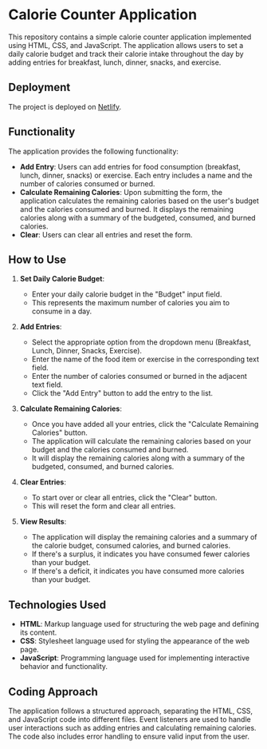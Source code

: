 # Calorie Counter Application

This repository contains a simple calorie counter application implemented using HTML, CSS, and JavaScript. The application allows users to set a daily calorie budget and track their calorie intake throughout the day by adding entries for breakfast, lunch, dinner, snacks, and exercise.

## Deployment

The project is deployed on [Netlify](https://calorie-counter-validation.netlify.app/).

## Functionality

The application provides the following functionality:

- **Add Entry**: Users can add entries for food consumption (breakfast, lunch, dinner, snacks) or exercise. Each entry includes a name and the number of calories consumed or burned.
- **Calculate Remaining Calories**: Upon submitting the form, the application calculates the remaining calories based on the user's budget and the calories consumed and burned. It displays the remaining calories along with a summary of the budgeted, consumed, and burned calories.
- **Clear**: Users can clear all entries and reset the form.

## How to Use

1. **Set Daily Calorie Budget**:

   - Enter your daily calorie budget in the "Budget" input field.
   - This represents the maximum number of calories you aim to consume in a day.

2. **Add Entries**:

   - Select the appropriate option from the dropdown menu (Breakfast, Lunch, Dinner, Snacks, Exercise).
   - Enter the name of the food item or exercise in the corresponding text field.
   - Enter the number of calories consumed or burned in the adjacent text field.
   - Click the "Add Entry" button to add the entry to the list.

3. **Calculate Remaining Calories**:

   - Once you have added all your entries, click the "Calculate Remaining Calories" button.
   - The application will calculate the remaining calories based on your budget and the calories consumed and burned.
   - It will display the remaining calories along with a summary of the budgeted, consumed, and burned calories.

4. **Clear Entries**:

   - To start over or clear all entries, click the "Clear" button.
   - This will reset the form and clear all entries.

5. **View Results**:
   - The application will display the remaining calories and a summary of the calorie budget, consumed calories, and burned calories.
   - If there's a surplus, it indicates you have consumed fewer calories than your budget.
   - If there's a deficit, it indicates you have consumed more calories than your budget.

## Technologies Used

- **HTML**: Markup language used for structuring the web page and defining its content.
- **CSS**: Stylesheet language used for styling the appearance of the web page.
- **JavaScript**: Programming language used for implementing interactive behavior and functionality.

## Coding Approach

The application follows a structured approach, separating the HTML, CSS, and JavaScript code into different files. Event listeners are used to handle user interactions such as adding entries and calculating remaining calories. The code also includes error handling to ensure valid input from the user.
